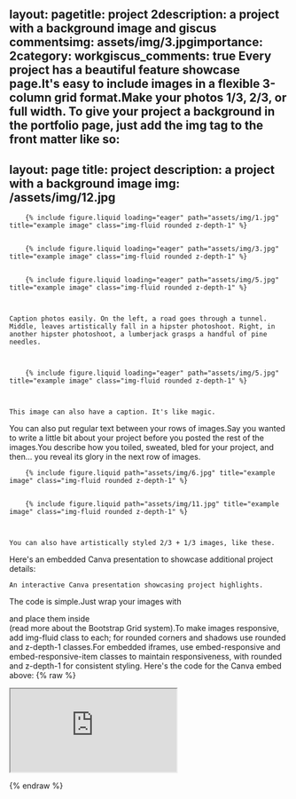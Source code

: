 
layout: pagetitle: project 2description: a project with a background image and giscus commentsimg: assets/img/3.jpgimportance: 2category: workgiscus_comments: true
Every project has a beautiful feature showcase page.It's easy to include images in a flexible 3-column grid format.Make your photos 1/3, 2/3, or full width.
To give your project a background in the portfolio page, just add the img tag to the front matter like so:
---
layout: page
title: project
description: a project with a background image
img: /assets/img/12.jpg
---


    
        {% include figure.liquid loading="eager" path="assets/img/1.jpg" title="example image" class="img-fluid rounded z-depth-1" %}
    
    
        {% include figure.liquid loading="eager" path="assets/img/3.jpg" title="example image" class="img-fluid rounded z-depth-1" %}
    
    
        {% include figure.liquid loading="eager" path="assets/img/5.jpg" title="example image" class="img-fluid rounded z-depth-1" %}
    


    Caption photos easily. On the left, a road goes through a tunnel. Middle, leaves artistically fall in a hipster photoshoot. Right, in another hipster photoshoot, a lumberjack grasps a handful of pine needles.


    
        {% include figure.liquid loading="eager" path="assets/img/5.jpg" title="example image" class="img-fluid rounded z-depth-1" %}
    


    This image can also have a caption. It's like magic.


You can also put regular text between your rows of images.Say you wanted to write a little bit about your project before you posted the rest of the images.You describe how you toiled, sweated, bled for your project, and then... you reveal its glory in the next row of images.

    
        {% include figure.liquid path="assets/img/6.jpg" title="example image" class="img-fluid rounded z-depth-1" %}
    
    
        {% include figure.liquid path="assets/img/11.jpg" title="example image" class="img-fluid rounded z-depth-1" %}
    


    You can also have artistically styled 2/3 + 1/3 images, like these.


Here's an embedded Canva presentation to showcase additional project details:

    
        
            
        
    


    An interactive Canva presentation showcasing project highlights.


The code is simple.Just wrap your images with <div class="col-sm"> and place them inside <div class="row"> (read more about the Bootstrap Grid system).To make images responsive, add img-fluid class to each; for rounded corners and shadows use rounded and z-depth-1 classes.For embedded iframes, use embed-responsive and embed-responsive-item classes to maintain responsiveness, with rounded and z-depth-1 for consistent styling. Here's the code for the Canva embed above:
{% raw %}
<div class="row">
    <div class="col-sm mt-3 mt-md-0">
        <div class="embed-responsive embed-responsive-4by5 rounded z-depth-1">
            <iframe class="embed-responsive-item" loading="lazy" src="https://www.canva.com/design/DAFplkP0V1M/3f_Zg0eKWFjwTVgDY6RShw/view?embed" allowfullscreen="allowfullscreen" allow="fullscreen"></iframe>
        </div>
    </div>
</div>

{% endraw %}
